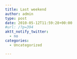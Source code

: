 ```yaml
---
title: Last weekend
author: admin
type: post
date: 2010-05-12T11:59:28+00:00
#url: /?p=394
aktt_notify_twitter:
  - no
categories:
  - Uncategorized

---
```

